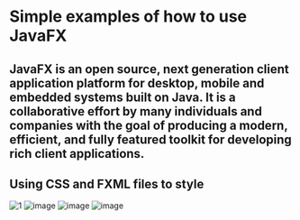 # Simple examples of how to use JavaFX

## JavaFX is an open source, next generation client application platform for desktop, mobile and embedded systems built on Java. It is a collaborative effort by many individuals and companies with the goal of producing a modern, efficient, and fully featured toolkit for developing rich client applications.

## Using CSS and FXML files to style

![1](https://github.com/MarceloSLeal/JavaFX/assets/31463281/f5974b1a-5cb4-4603-bea0-c26bd171b1c0)
![image](https://github.com/MarceloSLeal/JavaFX/assets/31463281/9c157352-f27e-4983-b057-e478f0d0f4e5)
![image](https://github.com/MarceloSLeal/JavaFX/assets/31463281/4a64f0d5-eda5-4302-bde1-d852bd97312d)
![image](https://github.com/MarceloSLeal/JavaFX/assets/31463281/5a60075d-d171-45f5-aa4e-6388e63ef362)

